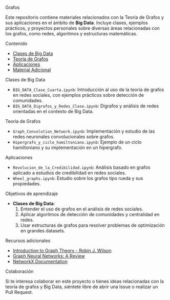 Grafos

Este repositorio contiene materiales relacionados con la Teoría de Grafos y sus aplicaciones en el ámbito de **Big Data**. Incluye clases, ejemplos prácticos, y proyectos personales sobre diversas áreas relacionadas con los grafos, como redes, algoritmos y estructuras matemáticas.

Contenido

- [Clases de Big Data](#clases-de-big-data)
- [Teoría de Grafos](#teoría-de-grafos)
- [Aplicaciones](#aplicaciones)
- [Material Adicional](#material-adicional)

Clases de Big Data

- `BIG_DATA_Clase_Cuarta.ipynb`: Introducción al uso de la teoría de grafos en redes sociales, con ejemplos prácticos sobre detección de comunidades.
- `BIG_DATA_Digrafos_y_Redes_Clase.ipynb`: Digrafos y análisis de redes orientadas en el contexto de Big Data.

Teoría de Grafos

- `Graph_Convolution_Network.ipynb`: Implementación y estudio de las redes neuronales convolucionales sobre grafos.
- `Hipergrafo_y_ciclo_hamiltoniano.ipynb`: Ejemplo de un ciclo hamiltoniano y su implementación en un hipergrafo.

Aplicaciones

- `Revolucion_de_la_Credibilidad.ipynb`: Análisis basado en grafos aplicado a estudios de credibilidad en redes sociales.
- `Wheel_graphs.ipynb`: Estudio sobre los grafos tipo rueda y sus propiedades.

Objetivos de aprendizaje

- **Clases de Big Data**: 
  1. Entender el uso de grafos en el análisis de redes sociales.
  2. Aplicar algoritmos de detección de comunidades y centralidad en redes.
  3. Usar estructuras de grafos para resolver problemas de optimización en grandes datasets.

Recursos adicionales

- [Introduction to Graph Theory - Robin J. Wilson](https://link)
- [Graph Neural Networks: A Review](https://arxiv.org/abs/1901.00596)
- [NetworkX Documentation](https://networkx.org/)

Colaboración

Si te interesa colaborar en este proyecto o tienes ideas relacionadas con la teoría de grafos y Big Data, siéntete libre de abrir una Issue o realizar un Pull Request.

